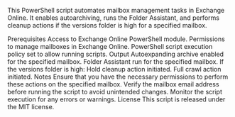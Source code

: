 This PowerShell script automates mailbox management tasks in Exchange Online. It enables autoarchiving, runs the Folder Assistant, and performs cleanup actions if the versions folder is high for a specified mailbox.

Prerequisites
Access to Exchange Online PowerShell module.
Permissions to manage mailboxes in Exchange Online.
PowerShell script execution policy set to allow running scripts.
Output
Autoexpanding archive enabled for the specified mailbox.
Folder Assistant run for the specified mailbox.
If the versions folder is high:
Hold cleanup action initiated.
Full crawl action initiated.
Notes
Ensure that you have the necessary permissions to perform these actions on the specified mailbox.
Verify the mailbox email address before running the script to avoid unintended changes.
Monitor the script execution for any errors or warnings.
License
This script is released under the MIT license.
